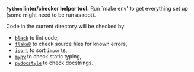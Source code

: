 **`Python` linter/checker helper tool.** Run `make env' to get everything set up (some
might need to be run as root).

Code in the current directory will be checked by:
* [`black`](https://github.com/psf/black) to lint code,
* [`flake8`](https://github.com/PyCQA/flake8) to check source files for known errors,
* [`isort`](https://github.com/PyCQA/isort) to sort `import`s,
* [`mypy`](https://github.com/python/mypy) to check static typing,
* [`pydocstyle`](https://github.com/PyCQA/pydocstyle) to check docstrings.
